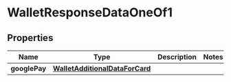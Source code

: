 

# WalletResponseDataOneOf1


## Properties

| Name | Type | Description | Notes |
|------------ | ------------- | ------------- | -------------|
|**googlePay** | [**WalletAdditionalDataForCard**](WalletAdditionalDataForCard.md) |  |  |



